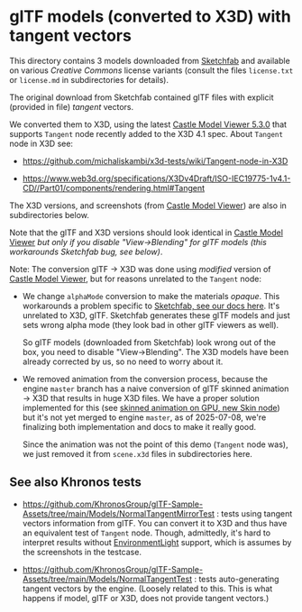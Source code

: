 # glTF models (converted to X3D) with tangent vectors

This directory contains 3 models downloaded from [Sketchfab](https://castle-engine.io/sketchfab) and available on various _Creative Commons_ license variants (consult the files `license.txt` or `license.md` in subdirectories for details).

The original download from Sketchfab contained glTF files with explicit (provided in file) _tangent_ vectors.

We converted them to X3D, using the latest [Castle Model Viewer 5.3.0](https://castle-engine.io/castle-model-viewer) that supports `Tangent` node recently added to the X3D 4.1 spec. About `Tangent` node in X3D see:

- https://github.com/michaliskambi/x3d-tests/wiki/Tangent-node-in-X3D

- https://www.web3d.org/specifications/X3Dv4Draft/ISO-IEC19775-1v4.1-CD//Part01/components/rendering.html#Tangent

The X3D versions, and screenshots (from [Castle Model Viewer](https://castle-engine.io/castle-model-viewer)) are also in subdirectories below.

Note that the glTF and X3D versions should look identical in [Castle Model Viewer](https://castle-engine.io/castle-model-viewer) _but only if you disable "View->Blending" for glTF models (this workarounds Sketchfab bug, see below)_.

Note: The conversion glTF -> X3D was done using _modified_ version of [Castle Model Viewer](https://castle-engine.io/castle-model-viewer), but for reasons unrelated to the `Tangent` node:

- We change `alphaMode` conversion to make the materials _opaque_. This workarounds a problem specific to [Sketchfab, see our docs here](https://castle-engine.io/sketchfab). It's unrelated to X3D, glTF. Sketchfab generates these glTF models and just sets wrong alpha mode (they look bad in other glTF viewers as well).

    So glTF models (downloaded from Sketchfab) look wrong out of the box, you need to disable "View->Blending". The X3D models have been already corrected by us, so no need to worry about it.

- We removed animation from the conversion process, because the engine `master` branch has a naive conversion of glTF skinned animation -> X3D that results in huge X3D files. We have a proper solution implemented for this (see [skinned animation on GPU, new Skin node](https://castle-engine.io/skin)) but it's not yet merged to engine `master`, as of 2025-07-08, we're finalizing both implementation and docs to make it really good.

    Since the animation was not the point of this demo (`Tangent` node was), we just removed it from `scene.x3d` files in subdirectories here.

## See also Khronos tests

- https://github.com/KhronosGroup/glTF-Sample-Assets/tree/main/Models/NormalTangentMirrorTest : tests using tangent vectors information from glTF. You can convert it to X3D and thus have an equivalent test of `Tangent` node. Though, admittedly, it's hard to interpret results without [EnvironmentLight](https://castle-engine.io/roadmap#_environment_lighting) support, which is assumes by the screenshots in the testcase.

- https://github.com/KhronosGroup/glTF-Sample-Assets/tree/main/Models/NormalTangentTest : tests auto-generating tangent vectors by the engine. (Loosely related to this. This is what happens if model, glTF or X3D, does not provide tangent vectors.)
